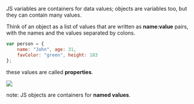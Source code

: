 JS variables are containers for data values; objects are variables too, but they can contain many values.

Think of an object as a list of values that are written as **name:value** pairs, with the names and the values separated by colons.

```jsx
var person = {
	name: "John", age: 31,
	favColor: "green", height: 183
};
```

these values are called **properties**.

![](https://s3.us-west-2.amazonaws.com/secure.notion-static.com/e9af97f6-bf18-4ccc-b0bd-51ae2105b0d2/Untitled.png?X-Amz-Algorithm=AWS4-HMAC-SHA256&X-Amz-Credential=AKIAT73L2G45O3KS52Y5%2F20210308%2Fus-west-2%2Fs3%2Faws4_request&X-Amz-Date=20210308T134950Z&X-Amz-Expires=86400&X-Amz-Signature=42af369705293f42c846f06a42fb846a13c5fad02acf0ba24ead3fe4ef582eee&X-Amz-SignedHeaders=host&response-content-disposition=filename%20%3D%22Untitled.png%22)

note: JS objects are containers for **named values**.